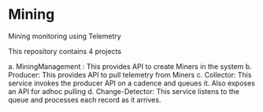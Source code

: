 # Mining
Mining monitoring using Telemetry

This repository contains 4 projects

a. MiningManagement : This provides API to create Miners in the system
b. Producer: This provides API to pull telemetry from Miners
c. Collector: This service invokes the producer API on a cadence and queues it. Also exposes an API for adhoc pulling
d. Change-Detector: This service listens to the queue and processes each record as it arrives.
